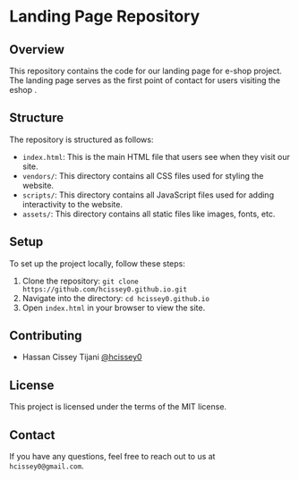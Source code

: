 # Landing Page Repository

## Overview

This repository contains the code for our landing page for e-shop project. The landing page serves as the first point of contact for users visiting the eshop .

## Structure

The repository is structured as follows:

- `index.html`: This is the main HTML file that users see when they visit our site.
- `vendors/`: This directory contains all CSS files used for styling the website.
- `scripts/`: This directory contains all JavaScript files used for adding interactivity to the website.
- `assets/`: This directory contains all static files like images, fonts, etc.

## Setup

To set up the project locally, follow these steps:

1. Clone the repository: `git clone https://github.com/hcissey0.github.io.git`
2. Navigate into the directory: `cd hcissey0.github.io`
3. Open `index.html` in your browser to view the site.

## Contributing

- Hassan Cissey Tijani [@hcissey0](https://github.com/hcissey0)

## License

This project is licensed under the terms of the MIT license.

## Contact

If you have any questions, feel free to reach out to us at `hcissey0@gmail.com`.

